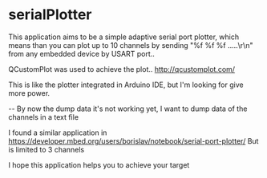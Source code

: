 # serialPlotter

This application aims to be a simple adaptive serial port plotter, which means than you can plot up to 10 channels by sending
"%f %f %f .....\r\n" from any embedded device by USART port..

QCustomPlot was used to achieve the plot..
http://qcustomplot.com/

This is like the plotter integrated in Arduino IDE, but I'm looking for give more power.

-- By now the dump data it's not working yet, I want to dump data of the channels in a text file

I found a similar application in 
https://developer.mbed.org/users/borislav/notebook/serial-port-plotter/
But is limited to 3 channels

I hope this application helps you to achieve your target
